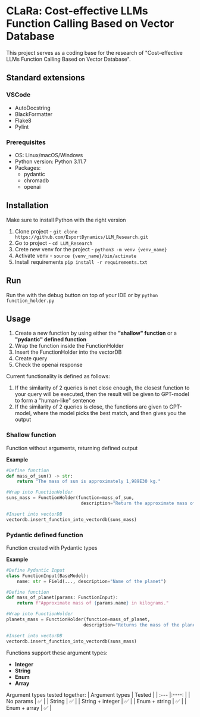 # CLaRa: Cost-effective LLMs Function Calling Based on Vector Database

This project serves as a coding base for the research of "Cost-effective LLMs Function Calling Based on Vector Database". 

## Standard extensions

### VSCode
- AutoDocstring
- BlackFormatter
- Flake8
- Pylint

### Prerequisites
- OS: Linux/macOS/Windows
- Python version: Python 3.11.7
- Packages:
  - pydantic
  - chromadb
  - openai


## Installation
Make sure to install Python with the right version
1. Clone project - ```git clone https://github.com/EsportDynamics/LLM_Research.git```
2. Go to project - ```cd LLM_Research```
3. Crete new venv for the project - ```python3 -m venv {venv_name}```
4. Activate venv - ```source {venv_name}/bin/activate```
5. Install requirements ```pip install -r requirements.txt```

## Run
Run the with the debug button on top of your IDE or by ```python function_holder.py```

## Usage

1. Create a new function by using either the **"shallow" function** or a **"pydantic" defined function**
2. Wrap the function inside the FunctionHolder
3. Insert the FunctionHolder into the vectorDB
4. Create query
5. Check the openai response

Current functionality is defined as follows:
1. If the similarity of 2 queries is not close enough, the closest function to your query will be executed, then the result will be given to GPT-model to form a "human-like" sentence
2. If the similarity of 2 queries is close, the functions are given to GPT-model, where the model picks the best match, and then gives you the output 

### Shallow function
Function without arguments, returning defined output

**Example** 
```python
#Define function
def mass_of_sun() -> str:
    return "The mass of sun is approximately 1,989E30 kg."

#Wrap into FunctionHolder
suns_mass = FunctionHolder(function=mass_of_sun, 
                            description="Return the approximate mass of sun")

#Insert into vectorDB
vectordb.insert_function_into_vectordb(suns_mass)

```

### Pydantic defined function
Function created with Pydantic types

**Example**
```python
#Define Pydantic Input
class FunctionInput(BaseModel):
    name: str = Field(..., description="Name of the planet")

#Define function
def mass_of_planet(params: FunctionInput):
    return f"Approximate mass of {params.name} in kilograms."

#Wrap into FunctionHolder
planets_mass = FunctionHolder(function=mass_of_planet,
                             description="Returns the mass of the planet in kilograms")

#Insert into vectorDB
vectordb.insert_function_into_vectordb(suns_mass)
```
Functions support these argument types:
- **Integer**
- **String**
- **Enum**
- **Array**


Argument types tested together:
| Argument types    | Tested   | 
| :---                          |:----: |
| No params                     | ✅    |
| String                        | ✅    |
| String + integer              | ✅    |
| Enum + string                 | ✅    |
| Enum + array                  | ✅    |
